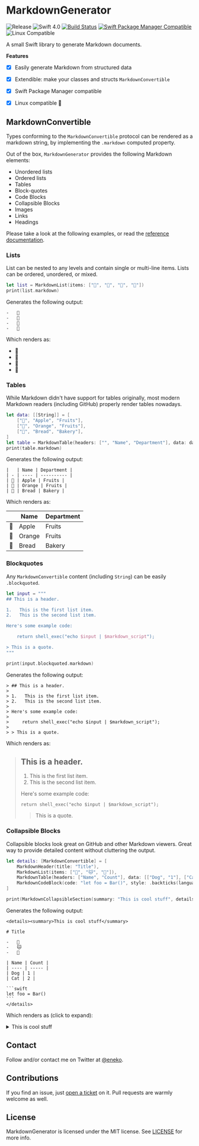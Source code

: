 # MarkdownGenerator


![Release](https://img.shields.io/github/release/eneko/markdowngenerator.svg)
![Swift 4.0](https://img.shields.io/badge/Swift-4.0-orange.svg)
[![Build Status](https://travis-ci.org/eneko/MarkdownGenerator.svg?branch=master)](https://travis-ci.org/eneko/MarkdownGenerator)
[![Swift Package Manager Compatible](https://img.shields.io/badge/spm-compatible-brightgreen.svg)](https://swift.org/package-manager)
![Linux Compatible](https://img.shields.io/badge/linux-compatible%20🐧-brightgreen.svg)

A small Swift library to generate Markdown documents.

**Features**
- [x] Easily generate Markdown from structured data
- [x] Extendible: make your classes and structs `MarkdownConvertible`
- [x] Swift Package Manager compatible
- [x] Linux compatible 🐧


## MarkdownConvertible
Types conforming to the `MarkdownConvertible` protocol can be rendered as a
markdown string, by implementing the `.markdown` computed property.

Out of the box, `MarkdownGenerator` provides the following Markdown elements:

- Unordered lists
- Ordered lists
- Tables
- Block-quotes
- Code Blocks
- Collapsible Blocks
- Images
- Links
- Headings

Please take a look at the following examples, or read the [reference documentation](/Docs/Reference/MarkdownGenerator).

### Lists
List can be nested to any levels and contain single or multi-line items. Lists can be ordered, unordered, or mixed.

```swift
let list = MarkdownList(items: ["🍏", "🍌", "🍊", "🍇"])
print(list.markdown)
```

Generates the following output:

    -   🍏
    -   🍌
    -   🍊
    -   🍇

Which renders as:

-   🍏
-   🍌
-   🍊
-   🍇


### Tables
While Markdown didn't have support for tables originally, most modern Markdown readers (including GitHub) properly render tables nowadays.

```swift
let data: [[String]] = [
    ["🍏", "Apple", "Fruits"],
    ["🍊", "Orange", "Fruits"],
    ["🥖", "Bread", "Bakery"],
]
let table = MarkdownTable(headers: ["", "Name", "Department"], data: data)
print(table.markdown)
```

Generates the following output:

    |   | Name | Department |
    | - | ---- | ---------- |
    | 🍏 | Apple | Fruits |
    | 🍊 | Orange | Fruits |
    | 🥖 | Bread | Bakery |

Which renders as:

|   | Name | Department |
| - | ---- | ---------- |
| 🍏 | Apple | Fruits |
| 🍊 | Orange | Fruits |
| 🥖 | Bread | Bakery |


### Blockquotes

Any `MarkdownConvertible` content (including `String`) can be easily `.blockquoted`.

```swift
let input = """
## This is a header.

1.   This is the first list item.
2.   This is the second list item.

Here's some example code:

    return shell_exec("echo $input | $markdown_script");

> This is a quote.
"""

print(input.blockquoted.markdown)
```

Generates the following output:

    > ## This is a header.
    >
    > 1.   This is the first list item.
    > 2.   This is the second list item.
    >
    > Here's some example code:
    >
    >     return shell_exec("echo $input | $markdown_script");
    >
    > > This is a quote.

Which renders as:

> ## This is a header.
>
> 1.   This is the first list item.
> 2.   This is the second list item.
>
> Here's some example code:
>
>     return shell_exec("echo $input | $markdown_script");
>
> > This is a quote.


### Collapsible Blocks
Collapsible blocks look great on GitHub and other Markdown viewers. Great way to provide detailed content without cluttering the output.

```swift
let details: [MarkdownConvertible] = [
    MarkdownHeader(title: "Title"),
    MarkdownList(items: ["🐶", "🐱", "🦊"]),
    MarkdownTable(headers: ["Name", "Count"], data: [["Dog", "1"], ["Cat", "2"]]),
    MarkdownCodeBlock(code: "let foo = Bar()", style: .backticks(language: "swift"))
]

print(MarkdownCollapsibleSection(summary: "This is cool stuff", details: details).markdown)
```

Generates the following output:

    <details><summary>This is cool stuff</summary>

    # Title

    -   🐶
    -   🐱
    -   🦊

    | Name | Count |
    | ---- | ----- |
    | Dog | 1 |
    | Cat | 2 |

    ```swift
    let foo = Bar()
    ```
    </details>

Which renders as (click to expand):

<details><summary>This is cool stuff</summary>

# Title

-   🐶
-   🐱
-   🦊

| Name | Count |
| ---- | ----- |
| Dog | 1 |
| Cat | 2 |

```swift
let foo = Bar()
```
</details>


## Contact
Follow and/or contact me on Twitter at [@eneko](https://www.twitter.com/eneko).


## Contributions
If you find an issue, just [open a ticket](https://github.com/eneko/MarkdownGenerator/issues/new)
on it. Pull requests are warmly welcome as well.


## License
MarkdownGenerator is licensed under the MIT license. See [LICENSE](/LICENSE) for more info.
